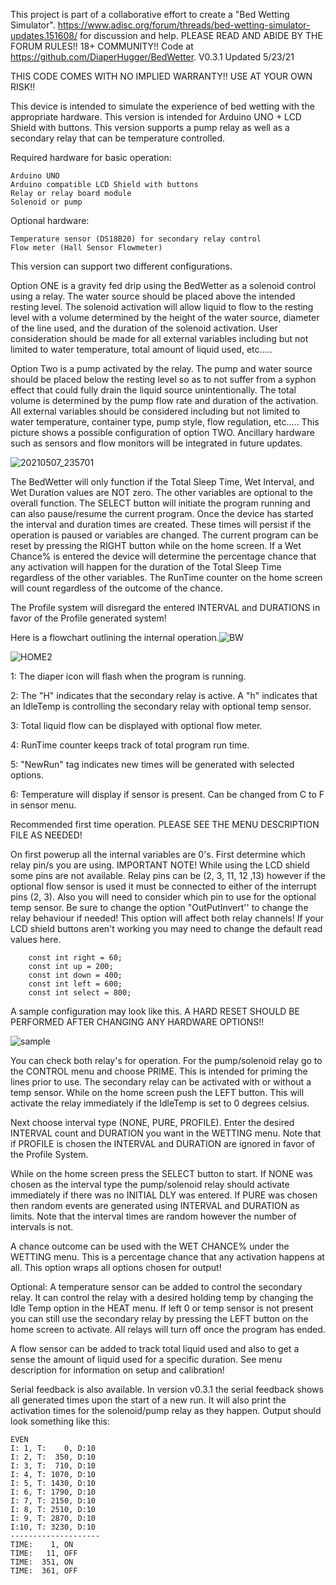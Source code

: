 This project is part of a collaborative effort to create a "Bed Wetting Simulator". https://www.adisc.org/forum/threads/bed-wetting-simulator-updates.151608/ for discussion and help. PLEASE READ AND ABIDE BY THE FORUM RULES!! 18+ COMMUNITY!! Code at https://github.com/DiaperHugger/BedWetter. V0.3.1 Updated 5/23/21

THIS CODE COMES WITH NO IMPLIED WARRANTY!! USE AT YOUR OWN RISK!!


This device is intended to simulate the experience of bed wetting with the appropriate hardware. This version is intended for Arduino UNO + LCD Shield with buttons. This version supports a pump relay as well as a secondary relay that can be temperature controlled. 

Required hardware for basic operation:

    Arduino UNO
    Arduino compatible LCD Shield with buttons
    Relay or relay board module
    Solenoid or pump
    
Optional hardware:

    Temperature sensor (DS18B20) for secondary relay control
    Flow meter (Hall Sensor Flowmeter)

This version can support two different configurations. 

Option ONE is a gravity fed drip using the BedWetter as a solenoid control using a relay. The water source should be placed above the intended resting level. The solenoid activation will allow liquid to flow to the resting level with a volume determined by the height of the water source, diameter of the line used, and the duration of the solenoid activation. User consideration should be made for all external variables including but not limited to water temperature, total amount of liquid used, etc.....

Option Two is a pump activated by the relay. The pump and water source should be placed below the resting level so as to not suffer from a syphon effect that could fully drain the liquid source unintentionally. The total volume is determined by the pump flow rate and duration of the activation. All external variables should be considered including but not limited to water temperature, container type, pump style, flow regulation, etc..... This picture shows a possible configuration of option TWO. Ancillary hardware such as sensors and flow monitors will be integrated in future updates. 

![20210507_235701](https://user-images.githubusercontent.com/83486730/117649057-ea7e4100-b143-11eb-8497-7afaa3d84afc.jpg)


The BedWetter will only function if the Total Sleep Time, Wet Interval, and Wet Duration values are NOT zero. The other variables are optional to the overall function. The SELECT button will initiate the program running and can also pause/resume the current program. Once the device has started the interval and duration times are created. These times will persist if the operation is paused or variables are changed. The current program can be reset by pressing the RIGHT button while on the home screen. If a Wet Chance% is entered the device will determine the percentage chance that any activation will happen for the duration of the Total Sleep Time regardless of the other variables. The RunTime counter on the home screen will count regardless of the outcome of the chance. 

The Profile system will disregard the entered INTERVAL and DURATIONS in favor of the Profile generated system!

Here is a flowchart outlining the internal operation.![BW](https://user-images.githubusercontent.com/83486730/120636846-01eada00-c423-11eb-972b-5124345ec962.jpeg)


![HOME2](https://user-images.githubusercontent.com/83486730/119256295-df300a00-bb74-11eb-997e-3662c2adf5fe.jpg)

1: The diaper icon will flash when the program is running.

2: The "H" indicates that the secondary relay is active. A "h" indicates that an IdleTemp is controlling the secondary relay with optional temp sensor.

3: Total liquid flow can be displayed with optional flow meter.

4: RunTime counter keeps track of total program run time. 

5: "NewRun" tag indicates new times will be generated with selected options.

6: Temperature will display if sensor is present. Can be changed from C to F in sensor menu.

Recommended first time operation. PLEASE SEE THE MENU DESCRIPTION FILE AS NEEDED!

On first powerup all the internal variables are 0's. First determine which relay pin/s you are using. IMPORTANT NOTE! While using the LCD shield some pins are not available. Relay pins can be (2, 3, 11, 12 ,13) however if the optional flow sensor is used it must be connected to either of the interrupt pins (2, 3). Also you will need to consider which pin to use for the optional temp sensor. Be sure to change the option "OutPutInvert'' to change the relay behaviour if needed! This option will affect both relay channels! If your LCD shield buttons aren't working you may need to change the default read values here.
        
        const int right = 60;
        const int up = 200;
        const int down = 400;
        const int left = 600;
        const int select = 800;

A sample configuration may look like this.  A HARD RESET SHOULD BE PERFORMED AFTER CHANGING ANY HARDWARE OPTIONS!!

![sample](https://user-images.githubusercontent.com/83486730/119261478-73599b80-bb8c-11eb-8edd-7658a51a13ab.jpg)


You can check both relay's for operation. For the pump/solenoid relay go to the CONTROL menu and choose PRIME. This is intended for priming the lines prior to use. The secondary relay can be activated with or without a temp sensor. While on the home screen push the LEFT button. This will activate the relay immediately if the IdleTemp is set to 0 degrees celsius. 

Next choose interval type (NONE, PURE, PROFILE). Enter the desired INTERVAL count and DURATION you want in the WETTING menu. Note that if PROFILE is chosen the INTERVAL and DURATION are ignored in favor of the Profile System.

While on the home screen press the SELECT button to start. If NONE was chosen as the interval type the pump/solenoid relay should activate immediately if there was no INITIAL DLY was entered. If PURE was chosen then random events are generated using INTERVAL and DURATION as limits. Note that the interval times are random however the number of intervals is not.

A chance outcome can be used with the WET CHANCE% under the WETTING menu. This is a percentage chance that any activation happens at all. This option wraps all options chosen for output!

Optional: A temperature sensor can be added to control the secondary relay. It can control the relay with a desired holding temp by changing the Idle Temp option in the HEAT menu. If left 0 or temp sensor is not present you can still use the secondary relay by pressing the LEFT button on the home screen to activate. All relays will turn off once the program has ended.

A flow sensor can be added to track total liquid used and also to get a sense the amount of liquid used for a specific duration. See menu description for information on setup and calibration!

Serial feedback is also available. In version v0.3.1 the serial feedback shows all generated times upon the start of a new run. It will also print the activation times for the solenoid/pump relay as they happen. Output should look something like this:

    EVEN
    I: 1, T:    0, D:10
    I: 2, T:  350, D:10
    I: 3, T:  710, D:10
    I: 4, T: 1070, D:10
    I: 5, T: 1430, D:10
    I: 6, T: 1790, D:10
    I: 7, T: 2150, D:10
    I: 8, T: 2510, D:10
    I: 9, T: 2870, D:10
    I:10, T: 3230, D:10
    --------------------
    TIME:    1, ON
    TIME:   11, OFF
    TIME:  351, ON
    TIME:  361, OFF
